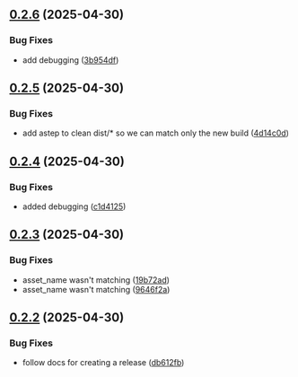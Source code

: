 ## [0.2.6](https://github.com/Global-Health-Engineering/ghe_transcribe/compare/v0.2.5...v0.2.6) (2025-04-30)


### Bug Fixes

* add debugging ([3b954df](https://github.com/Global-Health-Engineering/ghe_transcribe/commit/3b954dfdc4eda8d341aea09300fc05046349a09a))



## [0.2.5](https://github.com/Global-Health-Engineering/ghe_transcribe/compare/v0.2.4...v0.2.5) (2025-04-30)


### Bug Fixes

* add  astep to clean dist/* so we can match only the new build ([4d14c0d](https://github.com/Global-Health-Engineering/ghe_transcribe/commit/4d14c0d5d3c878e7b9f0d41235dd5f01c166a955))



## [0.2.4](https://github.com/Global-Health-Engineering/ghe_transcribe/compare/v0.2.3...v0.2.4) (2025-04-30)


### Bug Fixes

* added debugging ([c1d4125](https://github.com/Global-Health-Engineering/ghe_transcribe/commit/c1d4125ac70aacd9c16402b4f6a66e4820a818c1))



## [0.2.3](https://github.com/Global-Health-Engineering/ghe_transcribe/compare/v0.2.2...v0.2.3) (2025-04-30)


### Bug Fixes

* asset_name wasn't matching ([19b72ad](https://github.com/Global-Health-Engineering/ghe_transcribe/commit/19b72ad5ff61c107bbf2b18976cac5899da8e7ba))
* asset_name wasn't matching ([9646f2a](https://github.com/Global-Health-Engineering/ghe_transcribe/commit/9646f2afa49fa772008411fb3b2b5e3ee19f92ac))



## [0.2.2](https://github.com/Global-Health-Engineering/ghe_transcribe/compare/v0.2.1...v0.2.2) (2025-04-30)


### Bug Fixes

* follow docs for creating a release ([db612fb](https://github.com/Global-Health-Engineering/ghe_transcribe/commit/db612fb55349c89ac29d004c00be299e7bc7005f))



